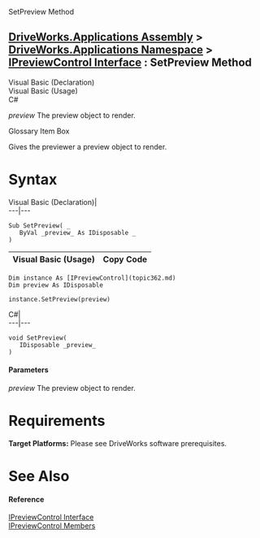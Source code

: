 SetPreview Method   
  
[DriveWorks.Applications Assembly](topic13.md) > [DriveWorks.Applications Namespace](topic16.md) > [IPreviewControl Interface](topic362.md) : SetPreview Method  
---  
  
Visual Basic (Declaration)    
Visual Basic (Usage)    
C# 

_preview_
    The preview object to render.

Glossary Item Box

Gives the previewer a preview object to render. 

# Syntax

Visual Basic (Declaration)|   
---|---  
      
    
    Sub SetPreview( _
       ByVal _preview_ As IDisposable _
    )   
  
Visual Basic (Usage)| Copy Code  
---|---  
      
    
    Dim instance As [IPreviewControl](topic362.md)
    Dim preview As IDisposable
     
    instance.SetPreview(preview)  
  
C#|   
---|---  
      
    
    void SetPreview( 
       IDisposable _preview_
    )  
  
#### Parameters

 _preview_
    The preview object to render.

# Requirements

**Target Platforms:** Please see DriveWorks software prerequisites.

# See Also

#### Reference

[IPreviewControl Interface](topic362.md)   
[IPreviewControl Members](topic363.md)


